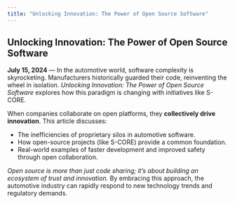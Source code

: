 ```yaml
---
title: "Unlocking Innovation: The Power of Open Source Software"
---
```


## Unlocking Innovation: The Power of Open Source Software

**July 15, 2024** — In the automotive world, software complexity is skyrocketing. Manufacturers historically guarded their code, reinventing the wheel in isolation. *Unlocking Innovation: The Power of Open Source Software* explores how this paradigm is changing with initiatives like S-CORE.

When companies collaborate on open platforms, they **collectively drive innovation**. This article discusses:
- The inefficiencies of proprietary silos in automotive software.
- How open-source projects (like S-CORE) provide a common foundation.
- Real-world examples of faster development and improved safety through open collaboration.

_Open source is more than just code sharing; it’s about building an ecosystem of trust and innovation._ By embracing this approach, the automotive industry can rapidly respond to new technology trends and regulatory demands.
